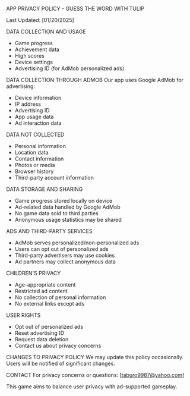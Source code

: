 APP PRIVACY POLICY - GUESS THE WORD WITH TULIP

Last Updated: [01/20/2025]

DATA COLLECTION AND USAGE
- Game progress
- Achievement data
- High scores
- Device settings
- Advertising ID (for AdMob personalized ads)

DATA COLLECTION THROUGH ADMOB
Our app uses Google AdMob for advertising:
- Device information
- IP address
- Advertising ID
- App usage data
- Ad interaction data

DATA NOT COLLECTED
- Personal information
- Location data
- Contact information
- Photos or media
- Browser history
- Third-party account information

DATA STORAGE AND SHARING
- Game progress stored locally on device
- Ad-related data handled by Google AdMob
- No game data sold to third parties
- Anonymous usage statistics may be shared

ADS AND THIRD-PARTY SERVICES
- AdMob serves personalized/non-personalized ads
- Users can opt out of personalized ads
- Third-party advertisers may use cookies
- Ad partners may collect anonymous data

CHILDREN'S PRIVACY
- Age-appropriate content
- Restricted ad content
- No collection of personal information
- No external links except ads

USER RIGHTS
- Opt out of personalized ads
- Reset advertising ID
- Request data deletion
- Contact us about privacy concerns

CHANGES TO PRIVACY POLICY
We may update this policy occasionally. Users will be notified of significant changes.

CONTACT
For privacy concerns or questions: [taburo9987@yahoo.com]

This game aims to balance user privacy with ad-supported gameplay.
